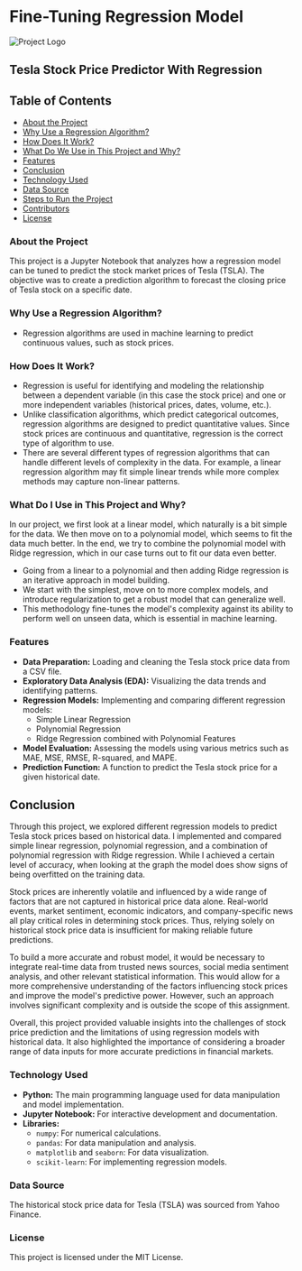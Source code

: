# Fine-Tuning Regression Model

![Project Logo](img/regression_0001.png)


## Tesla Stock Price Predictor With Regression

## Table of Contents
- [About the Project](#about-the-project)
- [Why Use a Regression Algorithm?](#why-use-a-regression-algorithm)
- [How Does It Work?](#how-does-it-work)
- [What Do We Use in This Project and Why?](#what-do-we-use-in-this-project-and-why)
- [Features](#features)
- [Conclusion](#conclusion)
- [Technology Used](#technology-used)
- [Data Source](#data-source)
- [Steps to Run the Project](#steps-to-run-the-project)
- [Contributors](#contributors)
- [License](#license)

### About the Project
This project is a Jupyter Notebook that analyzes how a regression model can be tuned to predict the stock market prices of Tesla (TSLA). 
The objective was to create a prediction algorithm to forecast the closing price of Tesla stock on a specific date. 

### Why Use a Regression Algorithm?
- Regression algorithms are used in machine learning to predict continuous values, such as stock prices.

### How Does It Work?
- Regression is useful for identifying and modeling the relationship between a dependent variable (in this case the stock price) and 
one or more independent variables (historical prices, dates, volume, etc.).
- Unlike classification algorithms, which predict categorical outcomes, regression algorithms are designed to predict quantitative values. 
Since stock prices are continuous and quantitative, regression is the correct type of algorithm to use.
- There are several different types of regression algorithms that can handle different levels of complexity in the data. For example, 
a linear regression algorithm may fit simple linear trends while more complex methods may capture non-linear patterns.

### What Do I Use in This Project and Why?
In our project, we first look at a linear model, which naturally is a bit simple for the data. We then move on to a polynomial model, 
which seems to fit the data much better. In the end, we try to combine the polynomial model with Ridge regression, which in our case turns out to fit our data even better.
- Going from a linear to a polynomial and then adding Ridge regression is an iterative approach in model building.
- We start with the simplest, move on to more complex models, and introduce regularization to get a robust model that can generalize well.
- This methodology fine-tunes the model's complexity against its ability to perform well on unseen data, which is essential in machine learning.

### Features
- **Data Preparation:** Loading and cleaning the Tesla stock price data from a CSV file.
- **Exploratory Data Analysis (EDA):** Visualizing the data trends and identifying patterns.
- **Regression Models:** Implementing and comparing different regression models:
  - Simple Linear Regression
  - Polynomial Regression
  - Ridge Regression combined with Polynomial Features
- **Model Evaluation:** Assessing the models using various metrics such as MAE, MSE, RMSE, R-squared, and MAPE.
- **Prediction Function:** A function to predict the Tesla stock price for a given historical date.

## Conclusion
Through this project, we explored different regression models to predict Tesla stock prices based on historical data. 
I implemented and compared simple linear regression, polynomial regression, and a combination of polynomial regression with Ridge regression. 
While I achieved a certain level of accuracy, when looking at the graph the model does show signs of being overfitted on the training data.

Stock prices are inherently volatile and influenced by a wide range of factors that are not captured in historical price data alone. 
Real-world events, market sentiment, economic indicators, and company-specific news all play critical roles in determining stock prices. 
Thus, relying solely on historical stock price data is insufficient for making reliable future predictions.

To build a more accurate and robust model, it would be necessary to integrate real-time data from trusted news sources, social media sentiment analysis, 
and other relevant statistical information. This would allow for a more comprehensive understanding of the factors influencing stock prices and 
improve the model's predictive power. However, such an approach involves significant complexity and is outside the scope of this assignment.

Overall, this project provided valuable insights into the challenges of stock price prediction and the limitations of using regression models with historical data. 
It also highlighted the importance of considering a broader range of data inputs for more accurate predictions in financial markets.


### Technology Used
- **Python:** The main programming language used for data manipulation and model implementation.
- **Jupyter Notebook:** For interactive development and documentation.
- **Libraries:**
  - `numpy`: For numerical calculations.
  - `pandas`: For data manipulation and analysis.
  - `matplotlib` and `seaborn`: For data visualization.
  - `scikit-learn`: For implementing regression models.

### Data Source
The historical stock price data for Tesla (TSLA) was sourced from Yahoo Finance.

### License
This project is licensed under the MIT License.

